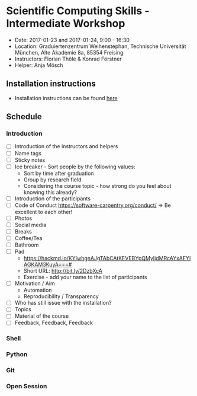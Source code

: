 # Scientific Computing Skills - Intermediate Workshop 

- Date: 2017-01-23 and 2017-01-24, 9:00 - 16:30
- Location: Graduiertenzentrum Weihenstephan, Technische Universität München, Alte Akademie 8a, 85354 Freising
- Instructors: Florian Thöle & Konrad Förstner
- Helper: Anja Mösch

## Installation instructions

- Installation instructions can be found [here](https://konrad.github.io/2018-01-23-Intermediate_Scientific_Computing_Skills_Munich/installation.html)

## Schedule 

### Introduction

- [ ] Introduction of the instructors and helpers
- [ ] Name tags
- [ ] Sticky notes
- [ ] Ice breaker - Sort people by the following values:
  - Sort by time after graduation
  - Group by research field
  - Considering the course topic - how strong do you feel about knowing this already?
- [ ] Introduction of the participants
- [ ] Code of Conduct https://software-carpentry.org/conduct/  => Be excellent to each other!
- [ ] Photos
- [ ] Social media
- [ ] Breaks
- [ ] Coffee/Tea
- [ ] Bathroom
- [ ] Pad
  - https://hackmd.io/KYIwhgnAJgTAbCAtKEVEBYpQMyIjdMRcAYxAFYIAGKAM3KuyA===#
  -  Short URL: http://bit.ly/2DzbXcA
  - Exercise - add your name to the list of participants
- [ ] Motivation / Aim
  - Automation
  - Reproducibility / Transparency
- [ ] Who has still issue with the installation?
- [ ] Topics
- [ ] Material of the course
- [ ] Feedback, Feedback, Feedback

### Shell

### Python 

### Git

### Open Session
